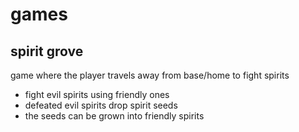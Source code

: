 # games

## spirit grove

game where the player travels away from base/home to fight spirits
- fight evil spirits using friendly ones
- defeated evil spirits drop spirit seeds
- the seeds can be grown into friendly spirits